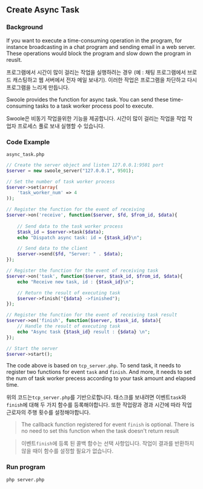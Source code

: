 ## Create Async Task

### Background

If you want to execute a time-consuming operation in the program, for instance broadcasting in a chat program and sending email in a web server. These operations would block the program and slow down the program in reuslt. 

프로그램에서 시간이 많이 걸리는 작업을 실행하려는 경우 (예 : 채팅 프로그램에서 브로드 캐스팅하고 웹 서버에서 전자 메일 보내기). 이러한 작업은 프로그램을 차단하고 다시 프로그램을 느리게 만듭니다.

Swoole provides the function for async task. You can send these time-consuming tasks to a task worker process pool to execute.

Swoole은 비동기 작업을위한 기능을 제공합니다. 시간이 많이 걸리는 작업을 작업 작업자 프로세스 풀로 보내 실행할 수 있습니다.

### Code Example

`async_task.php`

```php
// Create the server object and listen 127.0.0.1:9501 port
$server = new swoole_server("127.0.0.1", 9501);

// Set the number of task worker process
$server->set(array(
	'task_worker_num' => 4
));

// Register the function for the event of receiving
$server->on('receive', function($server, $fd, $from_id, $data){
	
	// Send data to the task worker process
	$task_id = $server->task($data);
	echo "Dispatch async task: id = {$task_id}\n";

	// Send data to the client
    $server->send($fd, "Server: " . $data);
});

// Register the function for the event of receiving task
$server->on('task', function($server, $task_id, $from_id, $data){
	echo "Receive new task, id : {$task_id}\n";

	// Return the result of executing task
	$server->finish("{$data} ->finished");
});

// Register the function for the event of receiving task result
$server->on('finish', function($server, $task_id, $data){
	// Handle the result of executing task
	echo "Async task {$task_id} result : {$data} \n";
});

// Start the server
$server->start();
```

The code above is based on `tcp_server.php`. To send task, it needs to register two functions for event `task` and `finish`. And more, it needs to set the num of task worker precess according to your task amount and elapsed time.

위의 코드는`tcp_server.php`를 기반으로합니다. 태스크를 보내려면 이벤트`task`와`finish`에 대해 두 가지 함수를 등록해야합니다. 또한 작업량과 경과 시간에 따라 작업 근로자의 주행 횟수를 설정해야합니다.

> The callback function registered for event `finish` is optional. There is no need to set this function when the task doesn't return result

> 이벤트`finish`에 등록 된 콜백 함수는 선택 사항입니다. 작업이 결과를 반환하지 않을 때이 함수를 설정할 필요가 없습니다.

### Run program

```bash
php server.php
```
